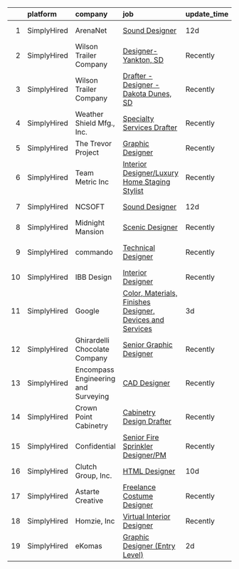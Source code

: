 

|    | platform    | company                             | job                                                                                                                                                               | update_time   | location                 |
|---:|:------------|:------------------------------------|:------------------------------------------------------------------------------------------------------------------------------------------------------------------|:--------------|:-------------------------|
|  1 | SimplyHired | ArenaNet                            | [Sound Designer](https://www.simplyhired.com/job/rThG5IY9IzWMAoan9hcJnI7UxDCG6Ihg__kK3_DSy7e3u3DOyW-XHQ?q=3d+designer)                                            | 12d           | Bellevue, WA             |
|  2 | SimplyHired | Wilson Trailer Company              | [Designer-Yankton, SD](https://www.simplyhired.com/job/8nzhM58O3RWjWCahkODKWJTuxYv7O5e8Hgs9OqYWhWXmcYeinoLabA?q=3d+designer)                                      | Recently      | Yankton, SD              |
|  3 | SimplyHired | Wilson Trailer Company              | [Drafter - Designer - Dakota Dunes, SD](https://www.simplyhired.com/job/HB_-1N4xC3bKeC4ilyijGRphhSFOqz7SQDTFRn-DRHyuQoL8v1iZEw?q=3d+designer)                     | Recently      | Dakota Dunes, SD         |
|  4 | SimplyHired | Weather Shield Mfg., Inc.           | [Specialty Services Drafter](https://www.simplyhired.com/job/ZMF7Mc2xNhss5GKLzi5STG8zg_EOrnMr2Fa0Mux5coXsGZghEb_f1w?q=3d+designer)                                | Recently      | Medford, WI              |
|  5 | SimplyHired | The Trevor Project                  | [Graphic Designer](https://www.simplyhired.com/job/tjrBtD4PzDL4mp3c9dNFO-7eBUYEV-Bb7xcxXZXeqx57IQRsJW7umA?q=3d+designer)                                          | Recently      | United States            |
|  6 | SimplyHired | Team Metric Inc                     | [Interior Designer/Luxury Home Staging Stylist](https://www.simplyhired.com/job/vSiTCDzs_U33nmtW2T3DGCk1waV-zLpXROumjQYg9gZY8tajaNjNBQ?q=3d+designer)             | Recently      | San Jose, CA             |
|  7 | SimplyHired | NCSOFT                              | [Sound Designer](https://www.simplyhired.com/job/8gOhgL9xmTsycUwhWW3xiOI_irQyeWtd1QCiEmQt4XrR1wyGUEIg_w?q=3d+designer)                                            | 12d           | Bellevue, WA             |
|  8 | SimplyHired | Midnight Mansion                    | [Scenic Designer](https://www.simplyhired.com/job/bH7nY3egWMJnGs_xLU6DcvE2wbQ92vcfRtdcUJ1grdhIkuyKyBDVVA?q=3d+designer)                                           | Recently      | Remote                   |
|  9 | SimplyHired | commando                            | [Technical Designer](https://www.simplyhired.com/job/51kjM_X2Joa2UeqZYZubaOo3Z4hdTvxhA_jcIgjlcQs1zII5KGddug?q=3d+designer)                                        | Recently      | South Burlington, VT     |
| 10 | SimplyHired | IBB Design                          | [Interior Designer](https://www.simplyhired.com/job/Rdk5lj4vZ0N37avyB77ES0GnmiSA13eEZoH4yuSicvNQMvvSYOBSUA?q=3d+designer)                                         | Recently      | Frisco, TX               |
| 11 | SimplyHired | Google                              | [Color, Materials, Finishes Designer, Devices and Services](https://www.simplyhired.com/job/dF4Mkw20f0AlKBu6yisKvUYsnt8QiTmx_-ma9-z-I3q-x2u9SiiEIA?q=3d+designer) | 3d            | Mountain View, CA        |
| 12 | SimplyHired | Ghirardelli Chocolate Company       | [Senior Graphic Designer](https://www.simplyhired.com/job/INZj1RwZuVtR5dWO0moJTYfQh93qPwaJ9-z_GSOgfq0IwO3ogwHI5g?q=3d+designer)                                   | Recently      | San Leandro, CA          |
| 13 | SimplyHired | Encompass Engineering and Surveying | [CAD Designer](https://www.simplyhired.com/job/FctTRIu7wb7zqS9xFGYqybu4FuzH51t7WhRBrfNVjkDJpDCpVKGM3Q?q=3d+designer)                                              | Recently      | Cle Elum, WA             |
| 14 | SimplyHired | Crown Point Cabinetry               | [Cabinetry Design Drafter](https://www.simplyhired.com/job/aPfRmWqutJIzILNpkwfCdVZCTeMdx7ZJl16Rn2_QcQ8EglITSqCWWg?q=3d+designer)                                  | Recently      | Claremont, NH            |
| 15 | SimplyHired | Confidential                        | [Senior Fire Sprinkler Designer/PM](https://www.simplyhired.com/job/Qpimr_k2kSdCQKbKj6Clj6gy3BtvIRm4VxREu-soLH3_3JdoG6TpAA?q=3d+designer)                         | Recently      | Marietta, GA             |
| 16 | SimplyHired | Clutch Group, Inc.                  | [HTML Designer](https://www.simplyhired.com/job/rbWyS2s1lR8PI8wlJAG4Urc3jjy6MGcY6m4KIwM_Sgg8Ys7GU24xGw?q=3d+designer)                                             | 10d           | United States            |
| 17 | SimplyHired | Astarte Creative                    | [Freelance Costume Designer](https://www.simplyhired.com/job/OGvu4i5Pv8dYQFpgIh0wXfepEBqIeDK5Iy3bjUKbIMgrnjzXA9knkA?q=3d+designer)                                | Recently      | New York, NY +1 location |
| 18 | SimplyHired | Homzie, Inc                         | [Virtual Interior Designer](https://www.simplyhired.com/job/7PEglJMm2BIPDW3p7bC1eTbnBnq9ZWVZecQaHxU7AN_QC_1Y7WqAPw?q=3d+designer)                                 | Recently      | Remote                   |
| 19 | SimplyHired | eKomas                              | [Graphic Designer (Entry Level)](https://www.simplyhired.com/job/lPRvduE3BteF_xxYFx7C4OVyUwqzraSSLOz72GBPQGO3qCe2571ysw?q=3d+designer)                            | 2d            | San Ramon, CA            |